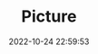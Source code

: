 ---
weight: 1
images:
- /images/edited/135.jpeg
title: Picture
date: 2022-10-24 22:59:53
tags: [luminar neo,work]
---
